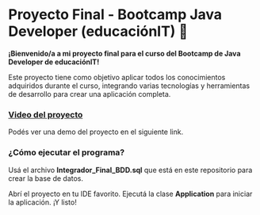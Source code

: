 # Proyecto Final - Bootcamp Java Developer (educaciónIT) 🚀
**¡Bienvenido/a a mi proyecto final para el curso del Bootcamp de Java Developer de educaciónIT!**

Este proyecto tiene como objetivo aplicar todos los conocimientos adquiridos durante el curso, integrando varias tecnologías y herramientas de desarrollo para crear una aplicación completa.

### [Video del proyecto](https://drive.google.com/file/d/1dbpNMcsr8k6R22tYHJaIcD9cODK7GjZK/view?usp=sharing)
Podés ver una demo del proyecto en el siguiente link.

### ¿Cómo ejecutar el programa?
Usá el archivo **Integrador_Final_BDD.sql** que está en este repositorio para crear la base de datos.

Abrí el proyecto en tu IDE favorito. Ejecutá la clase **Application** para iniciar la aplicación. ¡Y listo!

